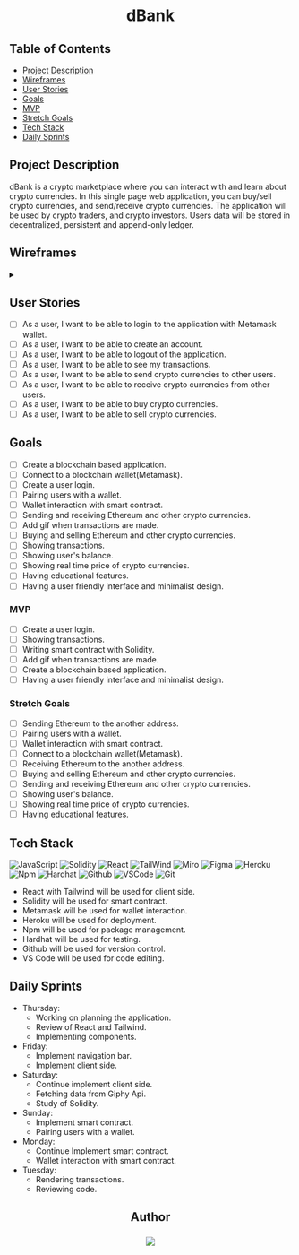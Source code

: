 <div align="center">
<h1>dBank</h1>
</div>

## Table of Contents

- [Project Description](#project-description)
- [Wireframes](#wireframes)
- [User Stories](#user-stories)
- [Goals](#goals)
- [MVP](#mvp)
- [Stretch Goals](#stretch-goals)
- [Tech Stack](#tech-stack)
- [Daily Sprints](#daily-sprints)


## Project Description

 dBank is a crypto marketplace where you can interact with and learn about crypto currencies. In this single page web application, you can buy/sell crypto currencies, and send/receive crypto currencies.
 The application will be used by crypto traders, and crypto investors. Users data will be stored in decentralized, persistent and append-only ledger.

## Wireframes

<details>
<summary>

</summary>

![Welcome Page](./imgs/Welcome.png)
![Transactions Page](./imgs/Transactions.png)

</details>

## User Stories

- [ ] As a user, I want to be able to login to the application with Metamask wallet.
- [ ] As a user, I want to be able to create an account.
- [ ] As a user, I want to be able to logout of the application.
- [ ] As a user, I want to be able to see my transactions.
- [ ] As a user, I want to be able to send crypto currencies to other users.
- [ ] As a user, I want to be able to receive crypto currencies from other users.
- [ ] As a user, I want to be able to buy crypto currencies.
- [ ] As a user, I want to be able to sell crypto currencies.

## Goals

- [ ] Create a blockchain based application.
- [ ] Connect to a blockchain wallet(Metamask).
- [ ] Create a user login.
- [ ] Pairing users with a wallet.
- [ ] Wallet interaction with smart contract.
- [ ] Sending and receiving Ethereum and other crypto currencies.
- [ ] Add gif when transactions are made.
- [ ] Buying and selling Ethereum and other crypto currencies.
- [ ] Showing transactions.
- [ ] Showing user's balance.
- [ ] Showing real time price of crypto currencies.
- [ ] Having educational features.
- [ ] Having a user friendly interface and minimalist design.

### MVP

- [ ] Create a user login.
- [ ] Showing transactions.
- [ ] Writing smart contract with Solidity.
- [ ] Add gif when transactions are made.
- [ ] Create a blockchain based application.
- [ ] Having a user friendly interface and minimalist design.

### Stretch Goals

- [ ] Sending Ethereum to the another address.
- [ ] Pairing users with a wallet.
- [ ] Wallet interaction with smart contract.
- [ ] Connect to a blockchain wallet(Metamask).
- [ ] Receiving Ethereum to the another address.
- [ ] Buying and selling Ethereum and other crypto currencies.
- [ ] Sending and receiving Ethereum and other crypto currencies.
- [ ] Showing user's balance.
- [ ] Showing real time price of crypto currencies.
- [ ] Having educational features.

## Tech Stack

![JavaScript](https://img.shields.io/badge/-JavaScript-333?style=flat&logo=javascript)
![Solidity](https://img.shields.io/badge/-Solidity-333?style=flat&logo=solidity)
![React](https://img.shields.io/badge/-React-333?style=flat&logo=react)
![TailWind](https://img.shields.io/badge/-TailWind-333?style=flat&logo=tailwind)
![Miro](https://img.shields.io/badge/-Miro-333?style=flat&logo=miro)
![Figma](https://img.shields.io/badge/-Figma-333?style=flat&logo=figma)
![Heroku](https://img.shields.io/badge/-Heroku-333?style=flat&logo=heroku)
![Npm](https://img.shields.io/badge/-Npm-333?style=flat&logo=npm)
![Hardhat](https://img.shields.io/badge/-Hardhat-333?style=flat&logo=hardhat)
![Github](https://img.shields.io/badge/-GitHub-333?style=flat&logo=github)
![VSCode](https://img.shields.io/badge/-VS_Code-333?style=flat&logo=visualstudio)
![Git](https://img.shields.io/badge/-Git-333?style=flat&logo=git)

- React with Tailwind will be used for client side.
- Solidity will be used for smart contract.
- Metamask will be used for wallet interaction.
- Heroku will be used for deployment.
- Npm will be used for package management.
- Hardhat will be used for testing.
- Github will be used for version control.
- VS Code will be used for code editing.

## Daily Sprints

- Thursday:
  - Working on planning the application.
  - Review of React and Tailwind.
  - Implementing components.
- Friday:
  - Implement navigation bar.
  - Implement client side.
- Saturday:
  - Continue implement client side.
  - Fetching data from Giphy Api.
  - Study of Solidity.
- Sunday:
  - Implement smart contract.
  - Pairing users with a wallet.
- Monday:
  - Continue Implement smart contract.
  - Wallet interaction with smart contract.
- Tuesday:
  - Rendering transactions.
  - Reviewing code.


<div align="center">
  <h2>Author</h2>
  <h3> </h3>
 
  <a href="https://www.linkedin.com/in/huseyingumus/" target="_blank">
    <img src="https://img.shields.io/badge/-linkedin.com/in/HuseyinErhanGumus-blue?style=flat&``logo=Linkedin&logoColor=white">
  </a>
  </div>
  <br>
